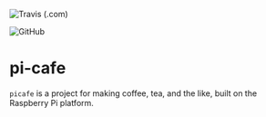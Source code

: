 ![Travis (.com)](https://img.shields.io/travis/com/sullivanmj/pi-cafe/master)

![GitHub](https://img.shields.io/github/license/sullivanmj/pi-cafe)

# pi-cafe

`picafe` is a project for making coffee, tea, and the like, built on the Raspberry Pi platform.

